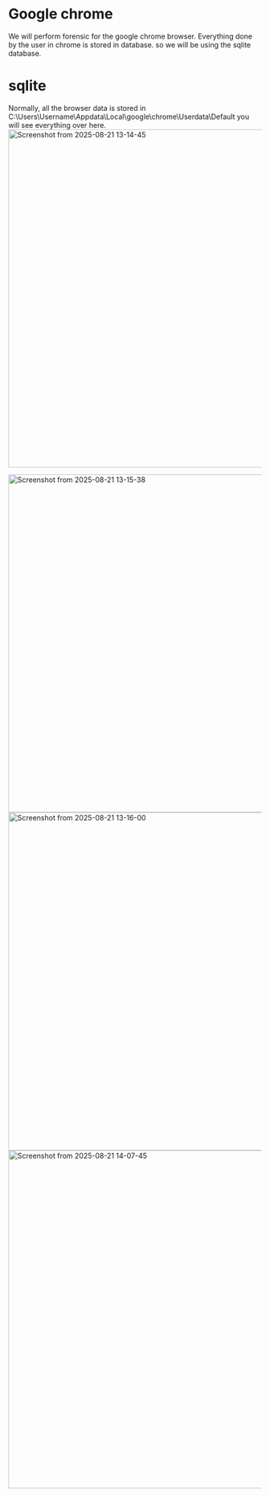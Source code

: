 # Google chrome

We will perform forensic for the google chrome browser. Everything done by the user in chrome is stored in database. so we will be using the sqlite database.

# sqlite

Normally, all the browser data is stored in C:\Users\Username\Appdata\Local\google\chrome\Userdata\Default
you will see everything over here.
<img width="836" height="673" alt="Screenshot from 2025-08-21 13-14-45" src="https://github.com/user-attachments/assets/44c979f0-d423-475a-a975-3252b5acc847" />

<img width="836" height="673" alt="Screenshot from 2025-08-21 13-15-38" src="https://github.com/user-attachments/assets/44462f6a-ab5a-4456-8db6-67d6215ba4cb" />

<img width="836" height="673" alt="Screenshot from 2025-08-21 13-16-00" src="https://github.com/user-attachments/assets/f0a5c104-d986-46db-bcc0-9adac831d1d9" />

<img width="836" height="673" alt="Screenshot from 2025-08-21 14-07-45" src="https://github.com/user-attachments/assets/59aeb6bd-c619-4f1d-9b37-f8ea3bcbdc2a" />


